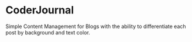 CoderJournal
============

Simple Content Management for Blogs with the ability to differentiate each post by background and text color.
